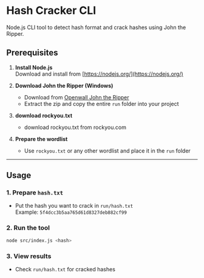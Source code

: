 # Hash Cracker CLI

Node.js CLI tool to detect hash format and crack hashes using John the Ripper.

## Prerequisites

1. **Install Node.js**  
   Download and install from [https://nodejs.org/](https://nodejs.org/)

2. **Download John the Ripper (Windows)**  
   - Download from [Openwall John the Ripper](https://www.openwall.com/john/)
   - Extract the zip and copy the entire `run` folder into your project

3. **download rockyou.txt**  
   - download rockyou.txt from rockyou.com

4. **Prepare the wordlist**  
   - Use `rockyou.txt` or any other wordlist and place it in the `run` folder

---

## Usage

### 1. Prepare `hash.txt`

- Put the hash you want to crack in `run/hash.txt`  
  Example: `5f4dcc3b5aa765d61d8327deb882cf99`

### 2. Run the tool

```bash
node src/index.js <hash>
```

### 3. View results

- Check `run/hash.txt` for cracked hashes

